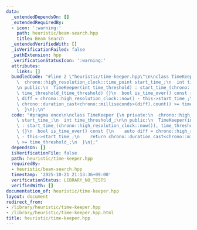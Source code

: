 ```yaml
---
data:
  _extendedDependsOn: []
  _extendedRequiredBy:
  - icon: ':warning:'
    path: heuristic/beam-search.hpp
    title: Beam Search
  _extendedVerifiedWith: []
  _isVerificationFailed: false
  _pathExtension: hpp
  _verificationStatusIcon: ':warning:'
  attributes:
    links: []
  bundledCode: "#line 2 \"heuristic/time-keeper.hpp\"\n\nclass TimeKeeper {\n private:\n\
    \  chrono::high_resolution_clock::time_point start_time_;\n  int time_threshold_;\n\
    \n public:\n  TimeKeeper(int time_threshold) : start_time_(chrono::high_resolution_clock::now()),\
    \ time_threshold_(time_threshold) {}\n  bool is_time_over() const {\n    auto\
    \ diff = chrono::high_resolution_clock::now() - this->start_time_;\n    return\
    \ chrono::duration_cast<chrono::milliseconds>(diff).count() >= time_threshold_;\n\
    \  }\n};\n"
  code: "#pragma once\n\nclass TimeKeeper {\n private:\n  chrono::high_resolution_clock::time_point\
    \ start_time_;\n  int time_threshold_;\n\n public:\n  TimeKeeper(int time_threshold)\
    \ : start_time_(chrono::high_resolution_clock::now()), time_threshold_(time_threshold)\
    \ {}\n  bool is_time_over() const {\n    auto diff = chrono::high_resolution_clock::now()\
    \ - this->start_time_;\n    return chrono::duration_cast<chrono::milliseconds>(diff).count()\
    \ >= time_threshold_;\n  }\n};"
  dependsOn: []
  isVerificationFile: false
  path: heuristic/time-keeper.hpp
  requiredBy:
  - heuristic/beam-search.hpp
  timestamp: '2025-10-21 21:13:36+09:00'
  verificationStatus: LIBRARY_NO_TESTS
  verifiedWith: []
documentation_of: heuristic/time-keeper.hpp
layout: document
redirect_from:
- /library/heuristic/time-keeper.hpp
- /library/heuristic/time-keeper.hpp.html
title: heuristic/time-keeper.hpp
---
```

